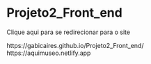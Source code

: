 # Projeto2_Front_end

<p>Clique aqui para se redirecionar para o site</p>
https://gabicaires.github.io/Projeto2_Front_end/
https://aquimuseo.netlify.app
